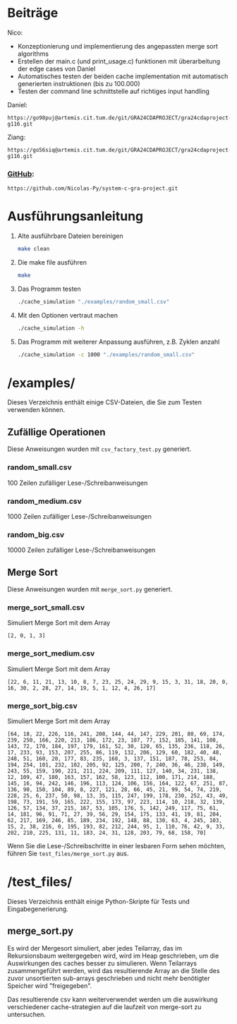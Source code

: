 #

# Beiträge
Nico:

- Konzeptionierung und implementierung des angepassten merge sort algorithms
- Erstellen der main.c (und print_usage.c) funktionen mit überarbeitung der edge cases von Daniel
- Automatisches testen der beiden cache implementation mit automatisch generierten instruktionen (bis zu 100.000)
- Testen der command line schnittstelle auf richtiges input handling

Daniel:
```
https://go98puj@artemis.cit.tum.de/git/GRA24CDAPROJECT/gra24cdaproject-g116.git
```
Ziang:
```
https://go56siq@artemis.cit.tum.de/git/GRA24CDAPROJECT/gra24cdaproject-g116.git
```
### [GitHub](https://github.com/Nicolas-Py/system-c-gra-project.git):
```
https://github.com/Nicolas-Py/system-c-gra-project.git
```


# Ausführungsanleitung
1. Alte ausführbare Dateien bereinigen
    ``` bash
    make clean
    ```
2. Die make file ausführen
    ``` bash
    make
    ```
3. Das Programm testen
    ``` bash
    ./cache_simulation "./examples/random_small.csv"
    ```
4. Mit den Optionen vertraut machen
    ``` bash
    ./cache_simulation -h
    ```
5. Das Programm mit weiterer Anpassung ausführen, z.B. Zyklen anzahl
    ``` bash
    ./cache_simulation -c 1000 "./examples/random_small.csv"
    ```

# /examples/ 
Dieses Verzeichnis enthält einige CSV-Dateien, die Sie zum Testen verwenden können.

## Zufällige Operationen
Diese Anweisungen wurden mit `csv_factory_test.py` generiert.

### random_small.csv
100 Zeilen zufälliger Lese-/Schreibanweisungen

### random_medium.csv
1000 Zeilen zufälliger Lese-/Schreibanweisungen

### random_big.csv
10000 Zeilen zufälliger Lese-/Schreibanweisungen

## Merge Sort
Diese Anweisungen wurden mit `merge_sort.py` generiert.

### merge_sort_small.csv
Simuliert Merge Sort mit dem Array

`[2, 0, 1, 3]`

### merge_sort_medium.csv
Simuliert Merge Sort mit dem Array

`[22, 6, 11, 21, 13, 10, 8, 7, 23, 25, 24, 29, 9, 15, 3, 31, 18, 20, 0, 16, 30, 2, 28, 27, 14, 19, 5, 1, 12, 4, 26, 17]`

### merge_sort_big.csv
Simuliert Merge Sort mit dem Array

`[64, 18, 22, 226, 116, 241, 208, 144, 44, 147, 229, 201, 80, 69, 174, 239, 250, 166, 220, 213, 186, 172, 23, 107, 77, 152, 185, 141, 108, 143, 72, 170, 184, 197, 179, 161, 52, 30, 120, 65, 135, 236, 118, 26, 17, 233, 93, 153, 207, 255, 86, 119, 132, 206, 129, 60, 182, 40, 48, 248, 51, 160, 20, 177, 83, 235, 168, 3, 137, 151, 187, 78, 253, 84, 194, 254, 101, 232, 102, 205, 92, 125, 200, 7, 240, 36, 46, 238, 149, 243, 55, 159, 190, 221, 211, 224, 209, 111, 127, 140, 34, 231, 138, 12, 109, 47, 180, 163, 157, 162, 58, 123, 112, 100, 171, 214, 188, 145, 16, 94, 242, 146, 196, 113, 124, 106, 156, 164, 122, 67, 251, 87, 136, 90, 150, 104, 89, 8, 227, 121, 28, 66, 45, 21, 99, 54, 74, 219, 228, 25, 6, 237, 50, 98, 13, 35, 115, 247, 199, 178, 230, 252, 43, 49, 198, 73, 191, 59, 165, 222, 155, 173, 97, 223, 114, 10, 218, 32, 139, 126, 57, 134, 37, 215, 167, 53, 105, 176, 5, 142, 249, 117, 75, 61, 14, 181, 96, 91, 71, 27, 39, 56, 29, 154, 175, 133, 41, 19, 81, 204, 62, 217, 169, 246, 85, 189, 234, 192, 148, 88, 130, 63, 4, 245, 103, 15, 2, 38, 216, 0, 195, 193, 82, 212, 244, 95, 1, 110, 76, 42, 9, 33, 202, 210, 225, 131, 11, 183, 24, 31, 128, 203, 79, 68, 158, 70]`

Wenn Sie die Lese-/Schreibschritte in einer lesbaren Form sehen möchten, führen Sie `test_files/merge_sort.py` aus.

# /test_files/
Dieses Verzeichnis enthält einige Python-Skripte für Tests und Eingabegenerierung.

## merge_sort.py
Es wird der Mergesort simuliert, aber jedes Teilarray, das im Rekursionsbaum weitergegeben wird, wird im Heap geschrieben, um die Auswirkungen des caches besser zu simulieren. Wenn Teilarrays zusammengeführt werden, wird das resultierende Array an die Stelle des zuvor unsortierten sub-arrays geschrieben und nicht mehr benötigter Speicher wird "freigegeben".

Das resultierende csv kann weiterverwendet werden um die auswirkung verschiedener cache-strategien auf die laufzeit von merge-sort zu untersuchen.

